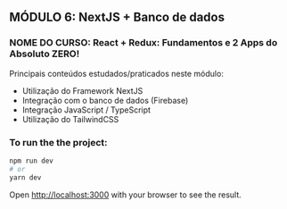 ## MÓDULO 6: NextJS + Banco de dados

### NOME DO CURSO: React + Redux: Fundamentos e 2 Apps do Absoluto ZERO!

Principais conteúdos estudados/praticados neste módulo:

- Utilização do Framework NextJS
- Integração com o banco de dados (Firebase)
- Integração JavaScript / TypeScript
- Utilização do TailwindCSS


### To run the the project:

```bash
npm run dev
# or
yarn dev
```

Open [http://localhost:3000](http://localhost:3000) with your browser to see the result.